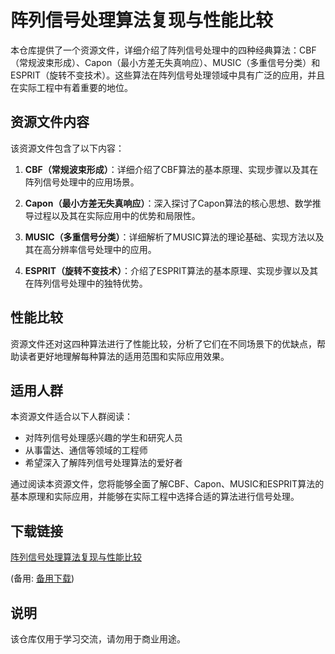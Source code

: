 # 阵列信号处理算法复现与性能比较

本仓库提供了一个资源文件，详细介绍了阵列信号处理中的四种经典算法：CBF（常规波束形成）、Capon（最小方差无失真响应）、MUSIC（多重信号分类）和ESPRIT（旋转不变技术）。这些算法在阵列信号处理领域中具有广泛的应用，并且在实际工程中有着重要的地位。

## 资源文件内容

该资源文件包含了以下内容：

1. **CBF（常规波束形成）**：详细介绍了CBF算法的基本原理、实现步骤以及其在阵列信号处理中的应用场景。

2. **Capon（最小方差无失真响应）**：深入探讨了Capon算法的核心思想、数学推导过程以及其在实际应用中的优势和局限性。

3. **MUSIC（多重信号分类）**：详细解析了MUSIC算法的理论基础、实现方法以及其在高分辨率信号处理中的应用。

4. **ESPRIT（旋转不变技术）**：介绍了ESPRIT算法的基本原理、实现步骤以及其在阵列信号处理中的独特优势。

## 性能比较

资源文件还对这四种算法进行了性能比较，分析了它们在不同场景下的优缺点，帮助读者更好地理解每种算法的适用范围和实际应用效果。

## 适用人群

本资源文件适合以下人群阅读：

- 对阵列信号处理感兴趣的学生和研究人员
- 从事雷达、通信等领域的工程师
- 希望深入了解阵列信号处理算法的爱好者

通过阅读本资源文件，您将能够全面了解CBF、Capon、MUSIC和ESPRIT算法的基本原理和实际应用，并能够在实际工程中选择合适的算法进行信号处理。

## 下载链接
[阵列信号处理算法复现与性能比较]() 

(备用: [备用下载](https://pan.baidu.com/s/1CTdFepNcgkazJ4EXaU5u5Q?pwd=1234))

## 说明

该仓库仅用于学习交流，请勿用于商业用途。
